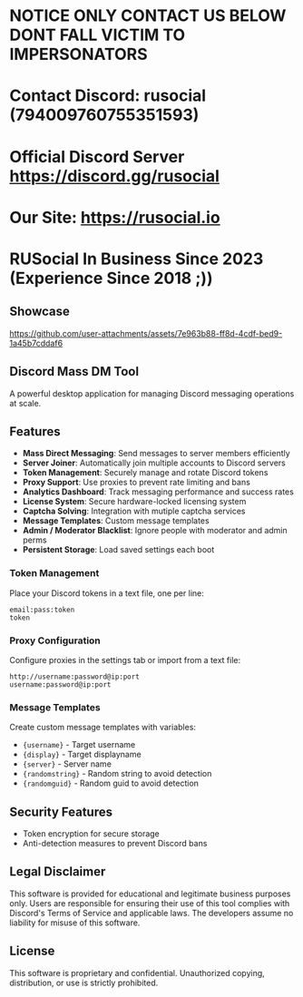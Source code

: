 # NOTICE ONLY CONTACT US BELOW DONT FALL VICTIM TO IMPERSONATORS

# Contact Discord: rusocial (794009760755351593)
# Official Discord Server https://discord.gg/rusocial
# Our Site: https://rusocial.io
# RUSocial In Business Since 2023 (Experience Since 2018 ;))

## Showcase
https://github.com/user-attachments/assets/7e963b88-ff8d-4cdf-bed9-1a45b7cddaf6

## Discord Mass DM Tool

A powerful desktop application for managing Discord messaging operations at scale.

## Features

- **Mass Direct Messaging**: Send messages to server members efficiently
- **Server Joiner**: Automatically join multiple accounts to Discord servers
- **Token Management**: Securely manage and rotate Discord tokens
- **Proxy Support**: Use proxies to prevent rate limiting and bans
- **Analytics Dashboard**: Track messaging performance and success rates
- **License System**: Secure hardware-locked licensing system
- **Captcha Solving**: Integration with mutiple captcha services
- **Message Templates**: Custom message templates
- **Admin / Moderator Blacklist**: Ignore people with moderator and admin perms
- **Persistent Storage**: Load saved settings each boot

### Token Management

Place your Discord tokens in a text file, one per line:
```
email:pass:token
token
```

### Proxy Configuration

Configure proxies in the settings tab or import from a text file:
```
http://username:password@ip:port
username:password@ip:port
```

### Message Templates

Create custom message templates with variables:
- `{username}` - Target username
- `{display}` - Target displayname
- `{server}` - Server name
- `{randomstring}` - Random string to avoid detection
- `{randomguid}` - Random guid to avoid detection

## Security Features
- Token encryption for secure storage
- Anti-detection measures to prevent Discord bans

## Legal Disclaimer

This software is provided for educational and legitimate business purposes only. Users are responsible for ensuring their use of this tool complies with Discord's Terms of Service and applicable laws. The developers assume no liability for misuse of this software.

## License

This software is proprietary and confidential. Unauthorized copying, distribution, or use is strictly prohibited. 
